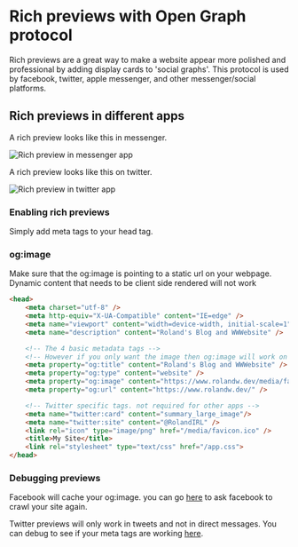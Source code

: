 # Rich previews with Open Graph protocol

Rich previews are a great way to make a website appear more polished and professional by adding display cards to 'social graphs'.
This protocol is used by facebook, twitter, apple messenger, and other messenger/social platforms.

## Rich previews in different apps

A rich preview looks like this in messenger.

![Rich preview in messenger app](https://i.imgur.com/RKXh8v0.png)

A rich preview looks like this on twitter.

![Rich preview in twitter app](https://i.imgur.com/iEhb3C6.png)

### Enabling rich previews

Simply add meta tags to your head tag.

### og:image

Make sure that the og:image is pointing to a static url on your webpage.
Dynamic content that needs to be client side rendered will not work

```html
<head>
	<meta charset="utf-8" />
	<meta http-equiv="X-UA-Compatible" content="IE=edge" />
	<meta name="viewport" content="width=device-width, initial-scale=1" />
	<meta name="description" content="Roland's Blog and WWWebsite" />

    <!-- The 4 basic metadata tags -->
    <!-- However if you only want the image then og:image will work on its own -->
	<meta property="og:title" content="Roland's Blog and WWWebsite" />
	<meta property="og:type" content="website" />
	<meta property="og:image" content="https://www.rolandw.dev/media/favicon.png" />
	<meta property="og:url" content="https://www.rolandw.dev/" />

    <!-- Twitter specific tags. not required for other apps -->
	<meta name="twitter:card" content="summary_large_image"/>
	<meta name="twitter:site" content="@RolandIRL" />
	<link rel="icon" type="image/png" href="/media/favicon.ico" />
	<title>My Site</title>
	<link rel="stylesheet" type="text/css" href="/app.css">
</head>
```

### Debugging previews

Facebook will cache your og:image. you can go [here](https://developers.facebook.com/tools/debug/) to ask facebook to crawl your site again.

Twitter previews will only work in tweets and not in direct messages. You can debug to see if your meta tags are working [here](https://cards-dev.twitter.com/validator).
